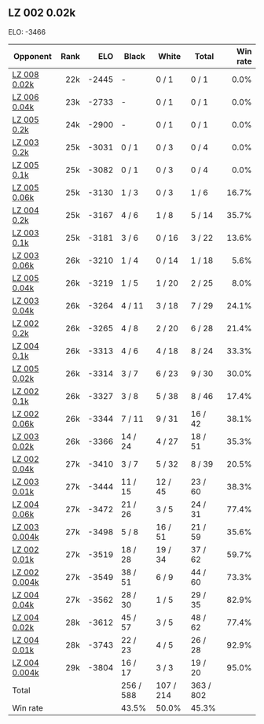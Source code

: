 ## LZ 002 0.02k ##

ELO: -3466

Opponent | Rank | ELO | Black | White | Total | Win rate
---------|-----:|----:|-------|-------|-------|-------:
[LZ 008 0.02k](LZ%20008%200.02k.md) | 22k | -2445 | - | 0 / 1 | 0 / 1 | 0.0%
[LZ 006 0.04k](LZ%20006%200.04k.md) | 23k | -2733 | - | 0 / 1 | 0 / 1 | 0.0%
[LZ 005 0.2k](LZ%20005%200.2k.md) | 24k | -2900 | - | 0 / 1 | 0 / 1 | 0.0%
[LZ 003 0.2k](LZ%20003%200.2k.md) | 25k | -3031 | 0 / 1 | 0 / 3 | 0 / 4 | 0.0%
[LZ 005 0.1k](LZ%20005%200.1k.md) | 25k | -3082 | 0 / 1 | 0 / 3 | 0 / 4 | 0.0%
[LZ 005 0.06k](LZ%20005%200.06k.md) | 25k | -3130 | 1 / 3 | 0 / 3 | 1 / 6 | 16.7%
[LZ 004 0.2k](LZ%20004%200.2k.md) | 25k | -3167 | 4 / 6 | 1 / 8 | 5 / 14 | 35.7%
[LZ 003 0.1k](LZ%20003%200.1k.md) | 25k | -3181 | 3 / 6 | 0 / 16 | 3 / 22 | 13.6%
[LZ 003 0.06k](LZ%20003%200.06k.md) | 26k | -3210 | 1 / 4 | 0 / 14 | 1 / 18 | 5.6%
[LZ 005 0.04k](LZ%20005%200.04k.md) | 26k | -3219 | 1 / 5 | 1 / 20 | 2 / 25 | 8.0%
[LZ 003 0.04k](LZ%20003%200.04k.md) | 26k | -3264 | 4 / 11 | 3 / 18 | 7 / 29 | 24.1%
[LZ 002 0.2k](LZ%20002%200.2k.md) | 26k | -3265 | 4 / 8 | 2 / 20 | 6 / 28 | 21.4%
[LZ 004 0.1k](LZ%20004%200.1k.md) | 26k | -3313 | 4 / 6 | 4 / 18 | 8 / 24 | 33.3%
[LZ 005 0.02k](LZ%20005%200.02k.md) | 26k | -3314 | 3 / 7 | 6 / 23 | 9 / 30 | 30.0%
[LZ 002 0.1k](LZ%20002%200.1k.md) | 26k | -3327 | 3 / 8 | 5 / 38 | 8 / 46 | 17.4%
[LZ 002 0.06k](LZ%20002%200.06k.md) | 26k | -3344 | 7 / 11 | 9 / 31 | 16 / 42 | 38.1%
[LZ 003 0.02k](LZ%20003%200.02k.md) | 26k | -3366 | 14 / 24 | 4 / 27 | 18 / 51 | 35.3%
[LZ 002 0.04k](LZ%20002%200.04k.md) | 27k | -3410 | 3 / 7 | 5 / 32 | 8 / 39 | 20.5%
[LZ 003 0.01k](LZ%20003%200.01k.md) | 27k | -3444 | 11 / 15 | 12 / 45 | 23 / 60 | 38.3%
[LZ 004 0.06k](LZ%20004%200.06k.md) | 27k | -3472 | 21 / 26 | 3 / 5 | 24 / 31 | 77.4%
[LZ 003 0.004k](LZ%20003%200.004k.md) | 27k | -3498 | 5 / 8 | 16 / 51 | 21 / 59 | 35.6%
[LZ 002 0.01k](LZ%20002%200.01k.md) | 27k | -3519 | 18 / 28 | 19 / 34 | 37 / 62 | 59.7%
[LZ 002 0.004k](LZ%20002%200.004k.md) | 27k | -3549 | 38 / 51 | 6 / 9 | 44 / 60 | 73.3%
[LZ 004 0.04k](LZ%20004%200.04k.md) | 27k | -3562 | 28 / 30 | 1 / 5 | 29 / 35 | 82.9%
[LZ 004 0.02k](LZ%20004%200.02k.md) | 28k | -3612 | 45 / 57 | 3 / 5 | 48 / 62 | 77.4%
[LZ 004 0.01k](LZ%20004%200.01k.md) | 28k | -3743 | 22 / 23 | 4 / 5 | 26 / 28 | 92.9%
[LZ 004 0.004k](LZ%20004%200.004k.md) | 29k | -3804 | 16 / 17 | 3 / 3 | 19 / 20 | 95.0%
Total | | | 256 / 588 | 107 / 214 | 363 / 802 | 
Win rate| | | 43.5% | 50.0% | 45.3% | 
